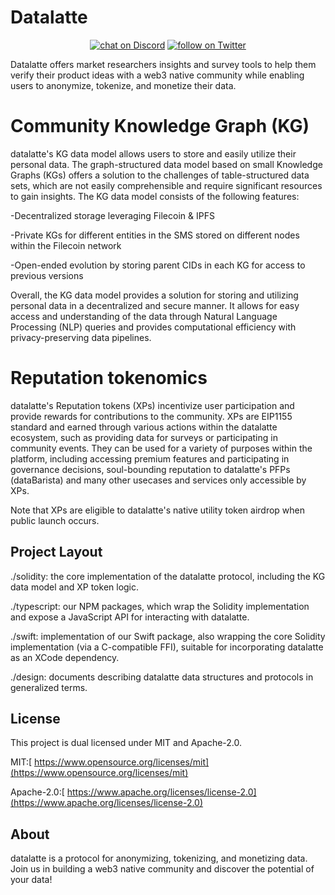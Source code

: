 Datalatte
=========
<p align="center">
    <a href="https://discord.com/invite/saUmuZ3Rrw">
        <img src="https://img.shields.io/discord/308323056592486420?logo=discord"
            alt="chat on Discord"></a>
    <a href="https://twitter.com/intent/follow?screen_name=DATALATTE_">
        <img src="https://img.shields.io/twitter/follow/DATALATTE_?style=social&logo=twitter"
            alt="follow on Twitter"></a>
</p>

Datalatte offers market researchers insights and survey tools to help them verify their product ideas with a web3 native community while enabling users to anonymize, tokenize, and monetize their data.

Community Knowledge Graph (KG)
==============================

datalatte's KG data model allows users to store and easily utilize their personal data. The graph-structured data model based on small Knowledge Graphs (KGs) offers a solution to the challenges of table-structured data sets, which are not easily comprehensible and require significant resources to gain insights. The KG data model consists of the following features:

-Decentralized storage leveraging Filecoin & IPFS

-Private KGs for different entities in the SMS stored on different nodes within the Filecoin network

-Open-ended evolution by storing parent CIDs in each KG for access to previous versions

Overall, the KG data model provides a solution for storing and utilizing personal data in a decentralized and secure manner. It allows for easy access and understanding of the data through Natural Language Processing (NLP) queries and provides computational efficiency with privacy-preserving data pipelines.

Reputation tokenomics 
======================

datalatte's Reputation tokens (XPs) incentivize user participation and provide rewards for contributions to the community. XPs are EIP1155 standard and earned through various actions within the datalatte ecosystem, such as providing data for surveys or participating in community events. They can be used for a variety of purposes within the platform, including accessing premium features and participating in governance decisions, soul-bounding reputation to datalatte's PFPs (dataBarista) and many other usecases and services only accessible by XPs. 

Note that XPs are eligible to datalatte's native utility token airdrop when public launch occurs. 

Project Layout
--------------

./solidity: the core implementation of the datalatte protocol, including the KG data model and XP token logic.

./typescript: our NPM packages, which wrap the Solidity implementation and expose a JavaScript API for interacting with datalatte.

./swift: implementation of our Swift package, also wrapping the core Solidity implementation (via a C-compatible FFI), suitable for incorporating datalatte as an XCode dependency.

./design: documents describing datalatte data structures and protocols in generalized terms.

License
-------

This project is dual licensed under MIT and Apache-2.0.

MIT:[  https://www.opensource.org/licenses/mit](https://www.opensource.org/licenses/mit)

Apache-2.0:[  https://www.apache.org/licenses/license-2.0](https://www.apache.org/licenses/license-2.0)

About
-----

datalatte is a protocol for anonymizing, tokenizing, and monetizing data. Join us in building a web3 native community and discover the potential of your data!
